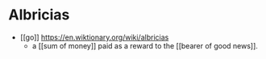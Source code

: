 # Albricias

- [[go]] https://en.wiktionary.org/wiki/albricias
  - a [[sum of money]] paid as a reward to the [[bearer of good news]].


